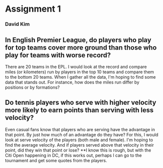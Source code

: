 # Assignment 1
### David Kim

## In English Premier League, do players who play for top teams cover more ground than those who play for teams with worse record?
There are 20 teams in the EPL. I would look at the record and compare miles (or kilometers) run by players in the top 10 teams and compare them to the bottom 20 teams. When I gather all the data, I'm hoping to find some data that stands out. For instance, how does the miles run differ by positions or by formations? 


## Do tennis players who serve with higher velocity more likely to earn points than serving with less velocity?
Even casual fans know that players who are serving have the advantage in that point. By just how much of an advantage do they have? For this, I would look at serve velocity of the players (both male and female). I'm hoping to find the average velocity. And if players served above that velocity in their point, did they win that point or lose? 
**I know this is rough, but with the Citi Open happening in DC, if this works out, perhaps I can go to the tournament and get some quotes from the players. 
